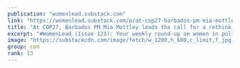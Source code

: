 ```yaml
---
publication: "womenlead.substack.com"
link: "https://womenlead.substack.com/p/at-cop27-barbados-pm-mia-mottley"
title: "At COP27, Barbados PM Mia Mottley leads the call for a rethink on climate finance, and other stories"
excerpt: "#WomenLead (Issue 123): Your weekly round-up on women in politics"
image: "https://substackcdn.com/image/fetch/w_1200,h_600,c_limit,f_jpg,q_auto:good,fl_progressive:steep/https%3A%2F%2Fbucketeer-e05bbc84-baa3-437e-9518-adb32be77984.s3.amazonaws.com%2Fpublic%2Fimages%2F3b283da3-3fae-40e7-9c0b-619abe778e4f_1423x769.png"
group: con
rank: 13
---
```

